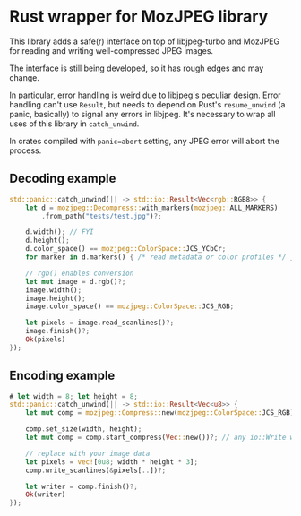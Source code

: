 # Rust wrapper for MozJPEG library

This library adds a safe(r) interface on top of libjpeg-turbo and MozJPEG for reading and writing well-compressed JPEG images.

The interface is still being developed, so it has rough edges and may change.

In particular, error handling is weird due to libjpeg's peculiar design. Error handling can't use `Result`, but needs to depend on Rust's `resume_unwind` (a panic, basically) to signal any errors in libjpeg. It's necessary to wrap all uses of this library in `catch_unwind`.

In crates compiled with `panic=abort` setting, any JPEG error will abort the process.

## Decoding example

```rust
std::panic::catch_unwind(|| -> std::io::Result<Vec<rgb::RGB8>> {
    let d = mozjpeg::Decompress::with_markers(mozjpeg::ALL_MARKERS)
        .from_path("tests/test.jpg")?;

    d.width(); // FYI
    d.height();
    d.color_space() == mozjpeg::ColorSpace::JCS_YCbCr;
    for marker in d.markers() { /* read metadata or color profiles */ }

    // rgb() enables conversion
    let mut image = d.rgb()?;
    image.width();
    image.height();
    image.color_space() == mozjpeg::ColorSpace::JCS_RGB;

    let pixels = image.read_scanlines()?;
    image.finish()?;
    Ok(pixels)
});
```

## Encoding example

```rust
# let width = 8; let height = 8;
std::panic::catch_unwind(|| -> std::io::Result<Vec<u8>> {
    let mut comp = mozjpeg::Compress::new(mozjpeg::ColorSpace::JCS_RGB);

    comp.set_size(width, height);
    let mut comp = comp.start_compress(Vec::new())?; // any io::Write will work

    // replace with your image data
    let pixels = vec![0u8; width * height * 3];
    comp.write_scanlines(&pixels[..])?;

    let writer = comp.finish()?;
    Ok(writer)
});
```

